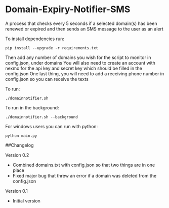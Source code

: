 # Domain-Expiry-Notifier-SMS
A process that checks every 5 seconds if a selected domain(s) has been renewed or expired and then sends an SMS message to the user as an alert

To install dependencies run:

```pip install --upgrade -r requirements.txt```

Then add any number of domains you wish for the script to monitor in config.json, under domains
You will also need to create an account with nexmo for the api key and secret key which should be filled in the config.json
One last thing, you will need to add a receiving phone number in config.json so you can receive the texts

To run:

```./domainnotifier.sh```

To run in the background:

```./domainnotifier.sh --background```

For windows users you can run with python:

```python main.py```

##Changelog

Version 0.2
<ul>
    <li>Combined domains.txt with config.json so that two things are in one place</li>
    <li>Fixed major bug that threw an error if a domain was deleted from the config.json</li>    
</ul>

Version 0.1
<ul>
    <li>Initial version</li>
<ul>

